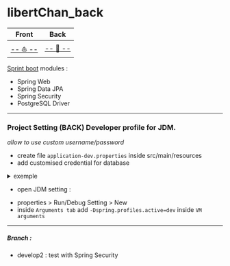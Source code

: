# libertChan_back

<center>
   
Front | Back
--| --
[-- :boat: --](https://github.com/kim7834/libertChan_Front) | [-- :see_no_evil: --](https://github.com/borisBelloc/libertChan_back)
 

</center>


[Sprint boot](https://start.spring.io/) modules : 
* Spring Web
* Spring Data JPA
* Spring Security
* PostgreSQL Driver


----------

### Project Setting (BACK) Developer profile for JDM.
_allow to use custom username/password_

* create file `application-dev.properties` inside src/main/resources
* add customised credential for database
<details>
<summary>exemple</summary>
   <pre>
      <code>
         spring.datasource.username=postgres
         spring.datasource.password=password
      </code>
   </pre>
</details>

 * open JDM setting : 
  - properties > Run/Debug Setting > New
  - inside `Arguments tab` add `-Dspring.profiles.active=dev` inside `VM arguments`




<hr/> 

##### Branch :

- develop2 : test with Spring Security
